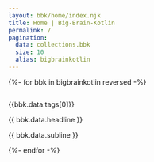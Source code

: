 ```yaml
---
layout: bbk/home/index.njk
title: Home | Big-Brain-Kotlin
permalink: /
pagination:
  data: collections.bbk
  size: 10
  alias: bigbrainkotlin
---
```



<!-- article card -->
{%- for bbk in bigbrainkotlin reversed -%}

<!-- onclick=`window.open("{{ bbk.url | url}}",'_blank')` -->
<div class="transform hover:-translate-y-6 hover:shadow-xl rounded-xl shadow-md border-2 overflow-hidden m-4">
    <div class="bg-yellow-500 h-52 overflow-hidden">
        <img class="object-cover w-full h-full" src="{{bbk.data.banner}}" alt="">
    </div>
    <div class="px-4 py-2">
        <p class="text-sm mt-2">{{bbk.data.tags[0]}}</p>
        <p class="text-xl mt-1">{{ bbk.data.headline }}</p>
        <p class="text-base mt-1 truncate">{{ bbk.data.subline }}</p>
    </div>
</div>
       
{%- endfor -%}

